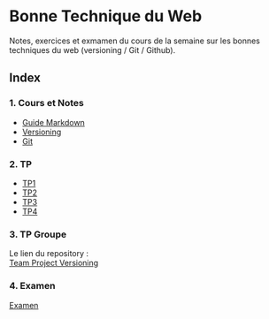 # **Bonne Technique du Web**

Notes, exercices et exmamen du cours de la semaine sur les bonnes techniques du web (versioning / Git / Github).

## Index

### 1. Cours et Notes
- [Guide Markdown](/cours//markdownguide.md)
- [Versioning](/cours//versioning.md)
- [Git](/cours/git.md)

### 2. TP
- [TP1](/tp/tp1.md)
- [TP2](/tp/tp2.md)
- [TP3](/tp/tp3.md)
- [TP4](/tp/tp4.md)

### 3. TP Groupe
Le lien du repository :<br>
[Team Project Versioning](https://github.com/AlexisCro/team-project-versionning)

### 4. Examen
[Examen](/examen/examen.md)
